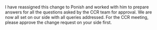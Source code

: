 I have reassigned this change to Ponish and worked with him to prepare answers for all the questions asked by the CCR team for approval. We are now all set on our side with all queries addressed. For the CCR meeting, please approve the change request on your side first.
